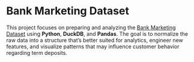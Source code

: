 # Bank Marketing Dataset
This project focuses on preparing and analyzing the [Bank Marketing Dataset](https://www.kaggle.com/datasets/janiobachmann/bank-marketing-dataset/data) using **Python**, **DuckDB**, and **Pandas**. The goal is to normalize the raw data into a structure that’s better suited for analytics, engineer new features, and visualize patterns that may influence customer behavior regarding term deposits.
